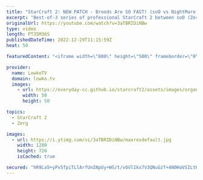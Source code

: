 ```yaml
---
title: "StarCraft 2: NEW PATCH - Broods Are SO FAST! (soO vs NightMare)"
excerpt: "Best-of-3 series of professional StarCraft 2 between soO (Zerg) and NightMare (Protoss). In this series we have games played with the new balance changes that were recently announced by Blizzard. Turns out Brood Lords are noticably quicker than they were before.  New SC2 patch: https://youtu.be/y87c1xp3I3Q"
originalUrl: https://youtube.com/watch?v=3aTBRIDiNBw
type: video
length: PT35M36S
publishedDateTime: 2022-12-29T11:15:59Z
heat: 50

featuredContent: "<iframe width=\"800\" height=\"500\" frameborder=\"0\" src=\"https://www.youtube.com/embed/3aTBRIDiNBw\" allow=\"accelerometer; autoplay; encrypted-media; gyroscope; picture-in-picture\" allowfullscreen></iframe>"

provider:
  name: LowkoTV
  domain: lowko.tv
  images:
    - url: https://everyday-cc.github.io/starcraft2/assets/images/organizations/lowko.tv-50x50.jpg
      width: 50
      height: 50

topics:
  - StarCraft 2
  - Zerg

images:
  - url: https://i.ytimg.com/vi/3aTBRIDiNBw/maxresdefault.jpg
    width: 1280
    height: 720
    isCached: true

secured: "hR9La5+yPx5fpiTLlArfUnINpUy+WS/t/vOVlIkx7V3QNuGzT+4N0HaVSILtHsXJGICSUfmWOuLozKMfodOxfnDprPmhzya+TiVWI5gdpFSLb6KpkqBhqOP0Qfh/uH3iTR0Lhcv5HPuNAnZqsHfGGpZRQRGIooqDg/EiGi7s8ALtMc1L4pxCfYGeOjOoaP9Gvm6m0OUONd97KU1Njz5jnuTnE0b4e0eVAKzk4gaTMv8p0ldy5E48DoDCCtsICdwaaPVHGL4NSN529r7g+2wvBbb/PYR2HdGW7Lu/zG2c/nPTenJfbk1vvP80nIJbQddsH/uBU7z5niyBLDDS5bJfrLu/qvpp5VqUrq6H6xTm2f/Q/V02Mpj+JLToNzaaGCCeIFsIK7/J1r5safXAZqr22AHWyMTSpXIf29uPwzafp38EBU5Ck89btYcQsn2kCbyW;LUvh7hk0SLDUZbmF8Do/EQ=="
---
```


